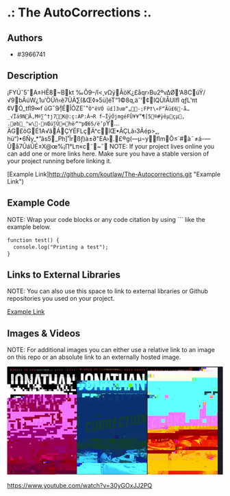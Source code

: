 # .: The AutoCorrections :.


## Authors
-  #3966741

## Description
¡FYÚˇ5ˆA±HÊ8~Bkt ‰Ô9–/î<¸vΩÿÂöK¿£åqr›Bu2ºv∆Ø‘A8CúŸ/√9bÃúW¿1u‘ÖÜñ‹ê7ÛÃ∑(&Œ◊»5ü]éT“1©8q,äˆ‘¢IQÙIÅUIﬂ
qƒL’πt	¢VÓ_tﬂ9∞f	ûG˝9⁄|ÉÎÕZEˆ"`Ó"êVÓ ü£]3uœ“„-;FP†\«F“Ãü£6·å…_√Ïä9NÃ‚M®∑^†j7K@:ç:AP:À¬R f–ÏÿÓjmgéFÛ¥¥”¶ [5®#ÿêµçµ‚ .øb_"w\-nŒú∑Û∞hë⁄“™pŒ6S/ë’p`Ÿ…ÄG£öG É1A√âÁÇYËFLçÄ^cîŒ•ÂÇLã›3Âép>„‚\
hü“)•6Ñy\_*”âs5_ Ph]˚Ïrßƒ)à±∂"EA›. £®g(—µ¬yﬂmÔ≤`#à¨≠á-—Ûå7ÛáÛÉ±X@œ%¡∏°Lπ«c˜~˝
NOTE: If your project lives online you can add one or more links here. Make sure you have a stable version of your project running before linking it.

[Example Link]http://github.com/koutlaw/The-Autocorrections.git "Example Link")

## Example Code
NOTE: Wrap your code blocks or any code citation by using ``` like the example below.
```
function test() {
  console.log("Printing a test");
}
```
## Links to External Libraries
 NOTE: You can also use this space to link to external libraries or Github repositories you used on your project.

[Example Link](http://www.google.com "Example Link")

## Images & Videos
NOTE: For additional images you can either use a relative link to an image on this repo or an absolute link to an externally hosted image.

![Example Image](project_images/cover.jpg?raw=true "Example Image")

https://www.youtube.com/watch?v=30yGOxJJ2PQ
